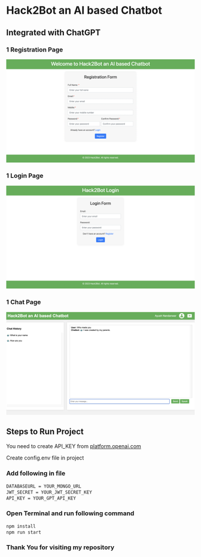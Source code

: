 # Hack2Bot an AI based Chatbot
## Integrated with ChatGPT

### 1 Registration Page
![](public/register.png)
### 1 Login Page
![](public/login.png)
### 1 Chat Page
![](public/chatapp.png)

## Steps to Run Project

You need to create API_KEY from [platform.openai.com](https://platform.openai.com/)

Create config.env file in project

### Add following in file

```
DATABASEURL = YOUR_MONGO_URL
JWT_SECRET = YOUR_JWT_SECRET_KEY
API_KEY = YOUR_GPT_API_KEY
```

### Open Terminal and run following command

```
npm install
npm run start
```

### Thank You for visiting my repository 